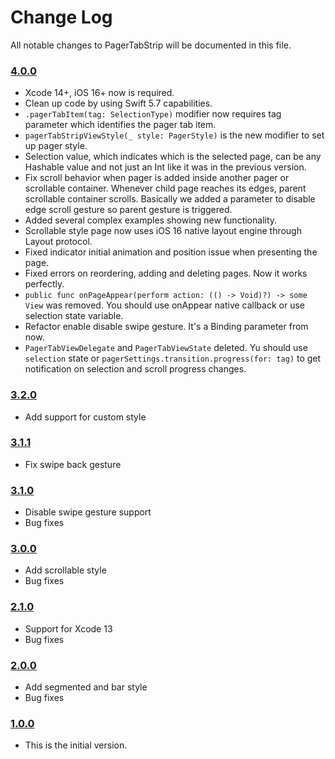# Change Log

All notable changes to PagerTabStrip will be documented in this file.

### [4.0.0](https://github.com/xmartlabs/PagerTabStrip/releases/tag/4.0.0)

<!-- Released on 2023-02-02. -->

- Xcode 14+, iOS 16+ now is required.
- Clean up code by using Swift 5.7 capabilities. 
- `.pagerTabItem(tag: SelectionType)` modifier now requires tag parameter which identifies the pager tab item. 
- `pagerTabStripViewStyle(_ style: PagerStyle)` is the new modifier to set up pager style. 
- Selection value, which indicates which is the selected page, can be any Hashable value and not just an Int like it was in the previous version.
- Fix scroll behavior when pager is added inside another pager or scrollable container. Whenever child page reaches its edges, parent scrollable container scrolls. Basically we added a parameter to disable edge scroll gesture so parent gesture is triggered. 
- Added several complex examples showing new functionality. 
- Scrollable style page now uses iOS 16 native layout engine through Layout protocol.
- Fixed indicator initial animation and position issue when presenting the page. 
- Fixed errors on reordering, adding and deleting pages. Now it works perfectly. 
- `public func onPageAppear(perform action: (() -> Void)?) -> some View` was removed. You should use onAppear native callback or use selection state variable.
- Refactor enable disable swipe gesture. It's a Binding parameter from now. 
- `PagerTabViewDelegate` and `PagerTabViewState` deleted. Yu should use `selection` state or `pagerSettings.transition.progress(for: tag)` to get notification on selection and scroll progress changes. 


### [3.2.0](https://github.com/xmartlabs/PagerTabStrip/releases/tag/3.2.0)

<!-- Released on 2022-03-11. -->

- Add support for custom style

### [3.1.1](https://github.com/xmartlabs/PagerTabStrip/releases/tag/3.1.1)

<!-- Released on 2021-12-20. -->

- Fix swipe back gesture

### [3.1.0](https://github.com/xmartlabs/PagerTabStrip/releases/tag/3.1.0)

<!-- Released on 2021-12-09. -->

- Disable swipe gesture support
- Bug fixes

### [3.0.0](https://github.com/xmartlabs/PagerTabStrip/releases/tag/3.0.0)

<!-- Released on 2021-10-05. -->

- Add scrollable style
- Bug fixes

### [2.1.0](https://github.com/xmartlabs/PagerTabStrip/releases/tag/2.1.0)

<!-- Released on 2021-10-05. -->

- Support for Xcode 13
- Bug fixes

### [2.0.0](https://github.com/xmartlabs/PagerTabStrip/releases/tag/2.0.0)

<!-- Released on 2021-08-18. -->

- Add segmented and bar style
- Bug fixes

### [1.0.0](https://github.com/xmartlabs/PagerTabStrip/releases/tag/1.0.0)

<!-- Released on 2020-01-20. -->

- This is the initial version.

[xmartlabs]: https://xmartlabs.com
